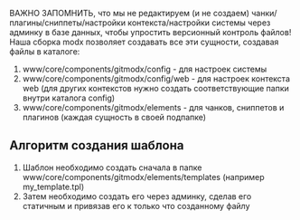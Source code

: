 ВАЖНО ЗАПОМНИТЬ, что мы не редактируем (и не создаем) чанки/плагины/сниппеты/настройки контекста/настройки системы через админку в базе данных, чтобы упростить версионный контроль файлов!
Наша сборка modx позволяет создавать все эти сущности, создавая файлы в каталоге:

1. www/core/components/gitmodx/config - для настроек системы
2. www/core/components/gitmodx/config/web - для настроек контекста web (для других контекстов нужно создать соответствующие папки внутри каталога config)
3. www/core/components/gitmodx/elements - для чанков, сниппетов и плагинов (каждая сущность в своей подпапке)


## Алгоритм создания шаблона

1. Шаблон необходимо создать сначала в папке www/core/components/gitmodx/elements/templates (например my_template.tpl)
2. Затем необходимо создать его через админку, сделав его статичным и привязав его к только что созданному файлу